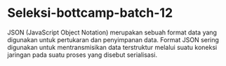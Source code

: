 # Seleksi-bottcamp-batch-12
JSON (JavaScript Object Notation) merupakan sebuah format data yang digunakan untuk pertukaran dan penyimpanan data.
 Format JSON sering digunakan untuk mentransmisikan data terstruktur melalui suatu koneksi jaringan pada suatu proses yang disebut serialisasi.
